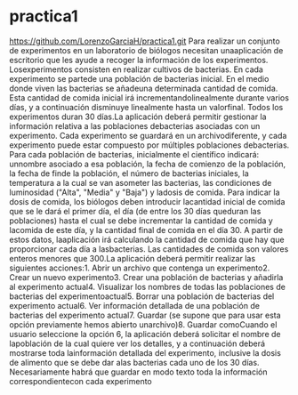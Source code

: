 # practica1
https://github.com/LorenzoGarciaH/practica1.git
Para realizar un conjunto de experimentos en un laboratorio de biólogos necesitan unaaplicación de escritorio que les ayude a recoger la información de los experimentos. Losexperimentos consisten en realizar cultivos de bacterias. En cada experimento se partede una población de bacterias inicial. En el medio donde viven las bacterias se añadeuna determinada cantidad de comida. Esta cantidad de comida inicial irá incrementandolinealmente durante varios días, y a continuación disminuye linealmente hasta un valorfinal. Todos los experimentos duran 30 días.La aplicación deberá permitir gestionar la información relativa a las poblaciones debacterias asociadas con un experimento. Cada experimento se guardará en un archivodiferente, y cada experimento puede estar compuesto por múltiples poblaciones debacterias. Para cada población de bacterias, inicialmente el científico indicará: unnombre asociado a esa población, la fecha de comienzo de la población, la fecha de finde la población, el número de bacterias iniciales, la temperatura a la cual se van asometer las bacterias, las condiciones de luminosidad ("Alta", "Media" y "Baja") y ladosis de comida. Para indicar la dosis de comida, los biólogos deben introducir lacantidad inicial de comida que se le dará el primer día, el día (de entre los 30 días queduran las poblaciones) hasta el cual se debe incrementar la cantidad de comida y lacomida de este día, y la cantidad final de comida en el día 30. A partir de estos datos, laaplicación irá calculando la cantidad de comida que hay que proporcionar cada día a lasbacterias. Las cantidades de comida son valores enteros menores que 300.La aplicación deberá permitir realizar las siguientes acciones:1. Abrir un archivo que contenga un experimento2. Crear un nuevo experimento3. Crear una población de bacterias y añadirla al experimento actual4. Visualizar los nombres de todas las poblaciones de bacterias del experimentoactual5. Borrar una población de bacterias del experimento actual6. Ver información detallada de una población de bacterias del experimento actual7. Guardar (se supone que para usar esta opción previamente hemos abierto unarchivo)8. Guardar comoCuando el usuario seleccione la opción 6, la aplicación deberá solicitar el nombre de lapoblación de la cual quiere ver los detalles, y a continuación deberá mostrarse toda lainformación detallada del experimento, inclusive la dosis de alimento que se debe dar alas bacterias cada uno de los 30 días.
Necesariamente habrá que guardar en modo texto toda la información correspondientecon cada experimento
